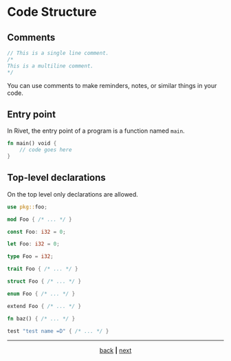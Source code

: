 # Code Structure

## Comments
```rust
// This is a single line comment.
/*
This is a multiline comment.
*/
```

You can use comments to make reminders, notes, or similar things in your
code.

## Entry point

In Rivet, the entry point of a program is a function named `main`.
```rust
fn main() void {
    // code goes here
}
```

## Top-level declarations

On the top level only declarations are allowed.
```rust
use pkg::foo;

mod Foo { /* ... */ }

const Foo: i32 = 0;

let Foo: i32 = 0;

type Foo = i32;

trait Foo { /* ... */ }

struct Foo { /* ... */ }

enum Foo { /* ... */ }

extend Foo { /* ... */ }

fn baz() { /* ... */ }

test "test name =D" { /* ... */ }
```

* * *

<div align="center">

[back](00_getting_started.md) **|** [next](02_functions.md)

</div>

